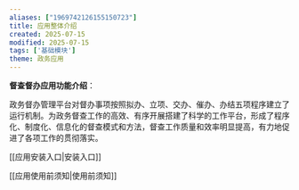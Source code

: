 ```yaml
---
aliases: ["1969742126155150723"]
title: 应用整体介绍
created: 2025-07-15
modified: 2025-07-15
tags: ['基础模块']
theme: 政务应用
---
```


**督查督办应用功能介绍**：

政务督办管理平台对督办事项按照拟办、立项、交办、催办、办结五项程序建立了运行机制。为政务督查工作的高效、有序开展搭建了科学的工作平台，形成了程序化、制度化、信息化的督查模式和方法，督查工作质量和效率明显提高，有力地促进了各项工作的贯彻落实。

[[应用安装入口|安装入口]]

[[应用使用前须知|使用前须知]]